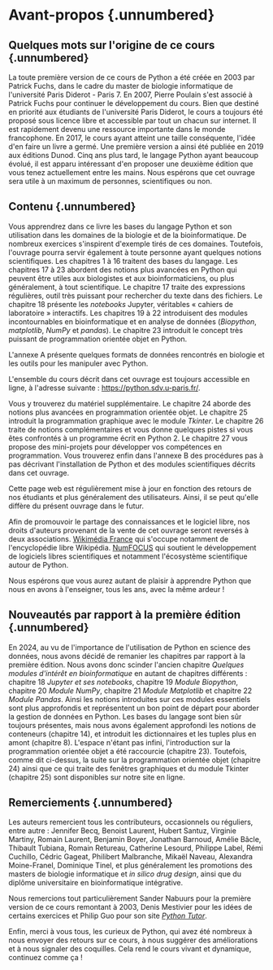 # Avant-propos {.unnumbered}


## Quelques mots sur l'origine de ce cours {.unnumbered}

La toute première version de ce cours de Python a été créée en 2003 par Patrick Fuchs, dans le cadre du master de biologie informatique de l'université Paris Diderot - Paris 7. En 2007, Pierre Poulain s'est associé à Patrick Fuchs pour continuer le développement du cours. Bien que destiné en priorité aux étudiants de l'université Paris Diderot, le cours a toujours été proposé sous licence libre et accessible par tout un chacun sur internet. Il est rapidement devenu une ressource importante dans le monde francophone. En 2017, le cours ayant atteint une taille conséquente, l'idée d'en faire un livre a germé. Une première version a ainsi été publiée en 2019 aux éditions Dunod. Cinq ans plus tard, le langage Python ayant beaucoup évolué, il est apparu intéressant d'en proposer une deuxième édition que vous tenez actuellement entre les mains. Nous espérons que cet ouvrage sera utile à un maximum de personnes, scientifiques ou non.

## Contenu {.unnumbered}

Vous apprendrez dans ce livre les bases du langage Python et son utilisation dans les domaines de la biologie et de la bioinformatique. De nombreux exercices s'inspirent d'exemple tirés de ces domaines. Toutefois, l'ouvrage pourra servir également à toute personne ayant quelques notions scientifiques. Les chapitres 1 à 16 traitent des bases du langage. Les chapitres 17 à 23 abordent des notions plus avancées en Python qui peuvent être utiles aux biologistes et aux bioinformaticiens, ou plus généralement, à tout scientifique. Le chapitre 17 traite des expressions régulières, outil très puissant pour rechercher du texte dans des fichiers. Le chapitre 18 présente les *notebooks* Jupyter, véritables « cahiers de laboratoire » interactifs. Les chapitres 19 à 22 introduisent des modules incontournables en bioinformatique et en analyse de données (*Biopython*, *matplotlib*, *NumPy* et *pandas*). Le chapitre 23 introduit le concept très puissant de programmation orientée objet en Python. 

L'annexe A présente quelques formats de données rencontrés en biologie et les outils pour les manipuler avec Python.

L'ensemble du cours décrit dans cet ouvrage est toujours accessible en ligne, à l'adresse suivante : <https://python.sdv.u-paris.fr/>.

Vous y trouverez du matériel supplémentaire. Le chapitre 24 aborde des notions plus avancées en programmation orientée objet. Le chapitre 25 introduit la programmation graphique  avec le module *Tkinter*. Le chapitre 26 traite de notions complémentaires et vous donne quelques pistes si vous êtes confrontés à un programme écrit en Python 2. Le chapitre 27 vous propose des mini-projets pour développer vos compétences en programmation. Vous trouverez enfin dans l'annexe B des procédures pas à pas décrivant l'installation de Python et des modules scientifiques décrits dans cet ouvrage. 

Cette page web est régulièrement mise à jour en fonction des retours de nos étudiants et plus généralement des utilisateurs. Ainsi, il se peut qu'elle diffère du présent ouvrage dans le futur.

Afin de promouvoir le partage des connaissances et le logiciel libre, nos droits d'auteurs provenant de la vente de cet ouvrage seront reversés à deux associations. [Wikimédia France](https://www.wikimedia.fr/) qui s'occupe notamment de l'encyclopédie libre Wikipédia. [NumFOCUS](https://numfocus.org/) qui soutient le développement de logiciels libres scientifiques et notamment l'écosystème scientifique autour de Python.

Nous espérons que vous aurez autant de plaisir à apprendre Python que nous en avons à l'enseigner, tous les ans, avec la même ardeur !

## Nouveautés par rapport à la première édition {.unnumbered}

En 2024, au vu de l'importance de l'utilisation de Python en science des données, nous avons décidé de remanier les chapitres par rapport à la première édition. Nous avons donc scinder l'ancien chapitre *Quelques modules d'intérêt en bioinformatique* en autant de chapitres différents : chapitre 18 *Jupyter et ses notebooks*, chapitre 19 *Module Biopython*, chapitre 20 *Module NumPy*, chapitre 21 *Module Matplotlib* et chapitre 22 *Module Pandas*. Ainsi les notions introduites sur ces modules essentiels sont plus approfondis et représentent un bon point de départ pour aborder la gestion de données en Python. Les bases du langage sont bien sûr toujours présentes, mais nous avons également approfondi les notions de conteneurs (chapitre 14), et introduit les dictionnaires et les tuples plus en amont (chapitre 8). L'espace n'étant pas infini, l'introduction sur la programmation orientée objet a été raccourcie (chapitre 23). Toutefois, comme dit ci-dessus, la suite sur la programmation orientée objet (chapitre 24) ainsi que ce qui traite des fenêtres graphiques et du module Tkinter (chapitre 25) sont disponibles sur notre site en ligne.

## Remerciements {.unnumbered}

Les auteurs remercient tous les contributeurs, occasionnels ou réguliers, entre autre : Jennifer Becq, Benoist Laurent, Hubert Santuz, Virginie Martiny, Romain Laurent, Benjamin Boyer, Jonathan Barnoud, Amélie Bâcle, Thibault Tubiana, Romain Retureau, Catherine Lesourd, Philippe Label, Rémi Cuchillo, Cédric Gageat, Philibert Malbranche, Mikaël Naveau, Alexandra Moine-Franel, Dominique Tinel, et plus généralement les promotions des masters de biologie informatique et *in silico drug design*, ainsi que du diplôme universitaire en bioinformatique intégrative.

Nous remercions tout particulièrement Sander Nabuurs pour la première version de ce cours remontant à 2003, Denis Mestivier pour les idées de certains exercices et Philip Guo pour son site [*Python Tutor*](http://pythontutor.com/).

Enfin, merci à vous tous, les curieux de Python, qui avez été nombreux à nous envoyer des retours sur ce cours, à nous suggérer des améliorations et à nous signaler des coquilles. Cela rend le cours vivant et dynamique, continuez comme ça !
